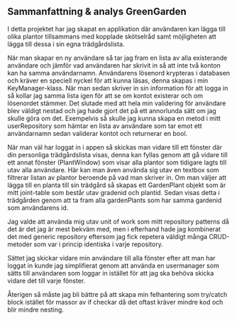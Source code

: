 ## Sammanfattning & analys GreenGarden

I detta projektet har jag skapat en applikation där användaren kan lägga till olika plantor tillsammans med kopplade skötselråd samt möjligheten att lägga till dessa i sin egna trädgårdslista.

När man skapar en ny användare så tar jag fram en lista av alla existerande användare och jämför vad användaren har skrivit in så att inte två konton kan ha samma användarnamn. Användarens lösenord krypteras i databasen och kräver en speciell nyckel för att kunna läsas, denna skapas i min KeyManager-klass. När man sedan skriver in sin information för att logga in så kollar jag samma lista igen för att se om kontot existerar och om lösenordet stämmer. Det slutade med att hela min validering för användare blev väldigt nestad och jag hade gjort det på ett annorlunda sätt om jag skulle göra om det. Exempelvis så skulle jag kunna skapa en metod i mitt userRepository som hämtar en lista av användare som tar emot ett användarnamn sedan validerar kontot och returnerar en bool. 

När man väl har loggat in i appen så skickas man vidare till ett fönster där din personliga trädgårdslista visas, denna kan fyllas genom att gå vidare till ett annat fönster (PlantWindow) som visar alla plantor som tidigare lagts till utav alla användare. Här kan man även använda sig utav en textbox som filtrerar listan av plantor beroende på vad man skriver in. Om man väljer att lägga till en planta till sin trädgård så skapas ett GardenPlant objekt som är mitt joint-table som består utav gradenid och plantid. Sedan visas detta i trädgården genom att ta fram alla gardenPlants som har samma gardenid som användarens id. 

Jag valde att använda mig utav unit of work som mitt repository patterns då det är det jag är mest bekväm med, men i efterhand hade jag kombinerat det med generic repository eftersom jag fick repetera väldigt många  CRUD-metoder som var i princip identiska i varje repository. 

Sättet jag skickar vidare min användare till alla fönster efter att man har loggat in kunde jag simplifierat genom att använda en usermanager som sätts till användaren som loggar in istället för att jag ska  behöva skicka vidare det till varje fönster. 

Återigen så måste jag bli bättre på att skapa min felhantering som try/catch block istället för massor av if checkar då det oftast kräver mindre kod och blir mindre nesting.